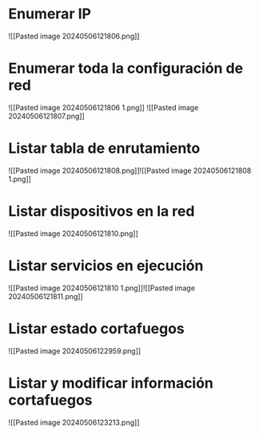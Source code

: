 # Enumerar IP
![[Pasted image 20240506121806.png]]

# Enumerar toda la configuración de red
![[Pasted image 20240506121806 1.png]]
![[Pasted image 20240506121807.png]]

# Listar tabla de enrutamiento
![[Pasted image 20240506121808.png]]![[Pasted image 20240506121808 1.png]]

# Listar dispositivos en la red
![[Pasted image 20240506121810.png]]

# Listar servicios en ejecución
![[Pasted image 20240506121810 1.png]]![[Pasted image 20240506121811.png]]

# Listar estado cortafuegos
![[Pasted image 20240506122959.png]]


# Listar y modificar información cortafuegos
![[Pasted image 20240506123213.png]]